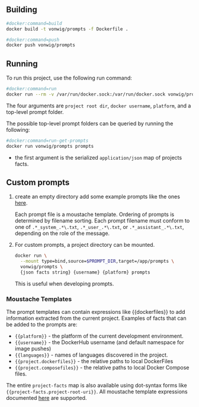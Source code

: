 ## Building

```sh
#docker:command=build
docker build -t vonwig/prompts -f Dockerfile .
```

```sh
#docker:command=push
docker push vonwig/prompts
```

## Running

To run this project, use the following run command:

```sh
#docker:command=run
docker run --rm -v /var/run/docker.sock:/var/run/docker.sock vonwig/prompts $PWD my_docker_username darwin docker
```

The four arguments are `project root dir`, `docker username`, `platform`, and a top-level prompt folder.

The possible top-level prompt folders can be queried by running the following:

```sh
#docker:command=run-get-prompts
docker run vonwig/prompts prompts
```

* the first argument is the serialized `application/json` map of projects facts.

## Custom prompts

1.  create an empty directory add some example prompts like the ones [here](./v1).

    Each prompt file is a moustache template.  Ordering of prompts is 
    determined by filename sorting.  Each prompt filename must conform to one of
    `.*_system_.*\.txt`, `.*_user_.*\.txt`, or `.*_assistant_.*\.txt`, depending 
    on the role of the message.

2.  For custom prompts, a project directory can be mounted.

    ```sh
    docker run \
      --mount type=bind,source=$PROMPT_DIR,target=/app/prompts \
      vonwig/prompts \
      {json facts string} {username} {platform} prompts

    ```

    This is useful when developing prompts.

### Moustache Templates

The prompt templates can contain expressions like {{dockerfiles}} to add information
extracted from the current project.  Examples of facts that can be added to the 
prompts are:

* `{{platform}}` - the platform of the current development environment.
* `{{username}}` - the DockerHub username (and default namespace for image pushes)
* `{{languages}}` - names of languages discovered in the project.
* `{{project.dockerfiles}}` - the relative paths to local DockerFiles
* `{{project.composefiles}}` - the relative paths to local Docker Compose files.

The entire `project-facts` map is also available using dot-syntax 
forms like `{{project-facts.project-root-uri}}`.  All moustache template 
expressions documented [here](https://github.com/yogthos/Selmer) are supported.

